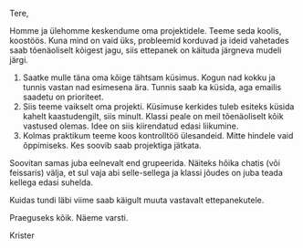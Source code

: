 Tere,

Homme ja ülehomme keskendume oma projektidele. Teeme seda koolis, koostöös. Kuna mind on vaid üks, probleemid korduvad ja ideid vahetades saab tõenäoliselt kõigest jagu, siis ettepanek on käituda järgneva mudeli järgi.

1. Saatke mulle täna oma kõige tähtsam küsimus. Kogun nad kokku ja tunnis vastan nad esimesena ära. Tunnis saab ka küsida, aga emailis saadetu on prioriteet.
2. Siis teeme vaikselt oma projekti. Küsimuse kerkides tuleb esiteks küsida kahelt kaastudengilt, siis minult. Klassi peale on meil tõenäoliselt kõik vastused olemas. Idee on siis kiirendatud edasi liikumine.
3. Kolmas praktikum teeme koos kontrolltöö ülesandeid. Mitte hindele vaid õppimiseks. Kes soovib saab projektiga jätkata.

Soovitan samas juba eelnevalt end grupeerida. Näiteks hõika chatis (või feissaris) välja, et sul vaja abi selle-sellega ja klassi jõudes on juba teada kellega edasi suhelda.

Kuidas tundi läbi viime saab käigult muuta vastavalt ettepanekutele.

Praeguseks kõik. Näeme varsti.

Krister

